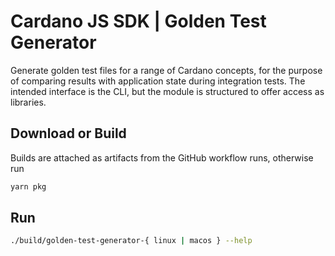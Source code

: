 # Cardano JS SDK | Golden Test Generator
Generate golden test files for a range of Cardano concepts, for the purpose of comparing results 
with application state during integration tests. The intended interface is the CLI, but the 
module is structured to offer access as libraries.

## Download or Build
Builds are attached as artifacts from the GitHub workflow runs, otherwise run

```bash
yarn pkg
```

## Run
```bash
./build/golden-test-generator-{ linux | macos } --help
```
